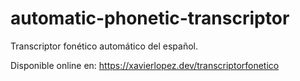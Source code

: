 # automatic-phonetic-transcriptor
Transcriptor fonético automático del español. 

Disponible online en: 
https://xavierlopez.dev/transcriptorfonetico
